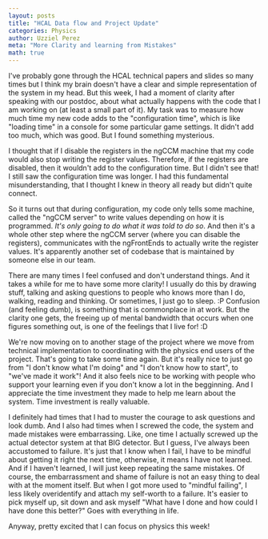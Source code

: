 ```yaml
---
layout: posts
title: "HCAL Data flow and Project Update"
categories: Physics
author: Uzziel Perez
meta: "More Clarity and learning from Mistakes"
math: true
---
```


I've probably gone through the HCAL technical papers and slides so many times but I think my brain doesn't have a clear and simple representation of the system in my head. But this week, I had a moment of clarity after speaking with our postdoc, about what actually happens with the code that I am working on (at least a small part of it).  My task was to measure how much time my new code adds to
the "configuration time", which is like "loading time" in a console for some particular game settings. It didn't add too much, which was good. But I found something mysterious.

I thought that if I disable the registers in the ngCCM machine that my code would also stop writing the register values. Therefore, if the registers are disabled, then it wouldn't add to the configuration time.
But I didn't see that! I still saw the configuration time was longer. I had this fundamental misunderstanding, that I thought I knew in theory all ready but didn't quite connect.

So it turns out that during configuration, my code only tells some machine, called the "ngCCM server" to write values depending on how it is programmed. *It's only going to do what it was told to do so*. And then it's a whole other step where the ngCCM server (where you can disable the registers), communicates with the ngFrontEnds to actually write the register values. It's apparently another set of codebase that is maintained by someone else in our team.

There are many times I feel confused and don't understand things. And it takes a while for me to have some more clarity! I usually do this by drawing stuff, talking and asking questions to people who knows more than I do, walking, reading and thinking. Or sometimes, I just go to sleep. :P Confusion (and feeling dumb), is something that is commonplace in at work. But the clarity one gets, the freeing up of mental bandwidth that occurs when one figures something out, is one of the feelings that I live for! :D

We're now moving on to another stage of the project where we move from technical implementation to coordinating with the physics end users of the project. That's going to take some time again. But it's really nice to just go from "I don't know what I'm doing" and "I don't know how to start", to "we've made it work"! And it also feels nice to be working with people who support your learning even if you don't know a lot in the begginning. And I appreciate the time investment they made to help me learn about the system. Time investment is really valuable.

I definitely had times that I had to muster the courage to ask questions and look dumb. And I also had times when I screwed the code, the system and made mistakes were embarrassing. Like, one time I actually screwed up the actual detector system at that BIG detector. But I guess, I've always been accustomed to failure. It's just that I know when I fail, I have to be mindful about getting it right the next time, otherwise, it means I have not learned. And if I haven't learned, I will just keep repeating the same mistakes. Of course, the embarrassment and shame of failure is not an easy thing to deal with at the moment itself. But when I got more used to "mindful failing", I less likely overidentify and attach my self-worth to a failure. It's easier to pick myself up, sit down and ask myself "What have I done and how could I have done this better?" Goes with everything in life.

Anyway, pretty excited that I can focus on physics this week! 
